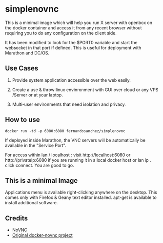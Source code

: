 simplenovnc
============

This is a minimal image which will help you run X server with openbox on the docker container and access it from any recent browser without requiring you to do any configuration on the client side.

It has been modified to look for the $PORT0 variable and start the websocket in that port if defined. This is useful for deployment with Marathon and DC/OS.


## Use Cases

1. Provide system application accessible over the web easily.

2. Create a use & throw linux envinronment with GUI over cloud or any VPS /Server or  at your laptop. 

3. Multi-user environments that need isolation and privacy.

## How to use
```
docker run -td -p 6080:6080 fernandosanchez/simplenovnc
```

If deployed inside Marathon, the VNC servers will be automatically be available in the "Service Port".

For access within lan / localhost : visit http://localhost:6080 or http://privateip:6080
if you are running it in a local docker host or lan ip . click connect. You are good to go.


## This is a minimal Image

Applications menu is available right-clicking anywhere on the desktop.
This comes only with Firefox & Geany text editor installed.
apt-get is available to install additional software.

## Credits

* [NoVNC](http://kanaka.github.io/noVNC/)
* [Original docker-novnc project](https://github.com/paimpozhil/docker-novnc)
